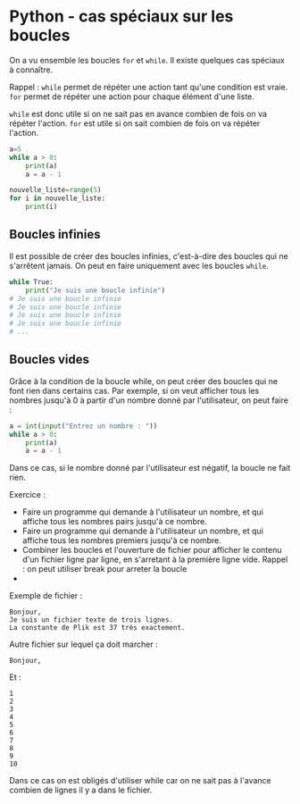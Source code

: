 # Python - cas spéciaux sur les boucles


On a vu ensemble les boucles `for` et `while`. Il existe quelques cas spéciaux à connaître.

Rappel : `while` permet de répéter une action tant qu'une condition est vraie. `for` permet de répéter une action pour chaque élément d'une liste.

`while` est donc utile si on ne sait pas en avance combien de fois on va répéter l'action. `for` est utile si on sait combien de fois on va répéter l'action.

```py
a=5
while a > 0:
    print(a)
    a = a - 1

nouvelle_liste=range(5)
for i in nouvelle_liste:
    print(i)
```

## Boucles infinies

Il est possible de créer des boucles infinies, c'est-à-dire des boucles qui ne s'arrêtent jamais. On peut en faire uniquement avec les boucles `while`.

```py
while True:
    print("Je suis une boucle infinie")
# Je suis une boucle infinie
# Je suis une boucle infinie
# Je suis une boucle infinie
# Je suis une boucle infinie
# ...
```

## Boucles vides

Grâce à la condition de la boucle while, on peut créer des boucles qui ne font rien dans certains cas. Par exemple, si on veut afficher tous les nombres jusqu'à 0 à partir d'un nombre donné par l'utilisateur, on peut faire :

```py
a = int(input("Entrez un nombre : "))
while a > 0:
    print(a)
    a = a - 1
```

Dans ce cas, si le nombre donné par l'utilisateur est négatif, la boucle ne fait rien.


Exercice : 
* Faire un programme qui demande à l'utilisateur un nombre, et qui affiche tous les nombres pairs jusqu'à ce nombre.
* Faire un programme qui demande à l'utilisateur un nombre, et qui affiche tous les nombres premiers jusqu'à ce nombre.
* Combiner les boucles et l'ouverture de fichier pour afficher le contenu d'un fichier ligne par ligne, en s'arretant à la première ligne vide. Rappel : on peut utiliser break pour arreter la boucle
* 
Exemple de fichier :
```
Bonjour,
Je suis un fichier texte de trois lignes.
La constante de Plik est 37 très exactement.

```

Autre fichier sur lequel ça doit marcher :
```
Bonjour,

```

Et :
```
1
2
3
4
5
6
7
8
9
10

```
Dans ce cas on est obligés d'utiliser while car on ne sait pas à l'avance combien de lignes il y a dans le fichier.

